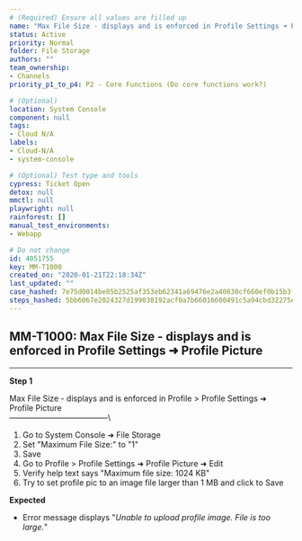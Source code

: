 ```yaml
---
# (Required) Ensure all values are filled up
name: "Max File Size - displays and is enforced in Profile Settings ➜ Profile Picture"
status: Active
priority: Normal
folder: File Storage
authors: ""
team_ownership: 
- Channels
priority_p1_to_p4: P2 - Core Functions (Do core functions work?)

# (Optional)
location: System Console
component: null
tags: 
- Cloud N/A
labels: 
- Cloud-N/A
- system-console

# (Optional) Test type and tools
cypress: Ticket Open
detox: null
mmctl: null
playwright: null
rainforest: []
manual_test_environments: 
- Webapp

# Do not change
id: 4051755
key: MM-T1000
created_on: "2020-01-21T22:18:34Z"
last_updated: ""
case_hashed: 7e75d0014be85b2525af353eb62341a69476e2a40830cf660ef0b15b3f09fe42e52cffa1f020d87ff6ab7f0d43b48da4
steps_hashed: 5bb6067e2024327d199038192acf0a7b66016600491c5a94cbd32275ea8eb292ba57ff283544cb32975529ceeeebe03a
---
```


<!-- (Auto-generated) Based on frontmatter's "key" and "name" -->

## MM-T1000: Max File Size - displays and is enforced in Profile Settings ➜ Profile Picture

---

**Step 1**

Max File Size - displays and is enforced in Profile > Profile Settings ➜ Profile Picture\
–––––––––––––––––––––––––\\

1. Go to System Console ➜ File Storage
2. Set "Maximum File Size:" to "1"
3. Save
4. Go to Profile > Profile Settings ➜ Profile Picture ➜ Edit
5. Verify help text says "Maximum file size: 1024 KB"
6. Try to set profile pic to an image file larger than 1 MB and click to Save

**Expected**

- Error message displays "_Unable to upload profile image. File is too large._"
